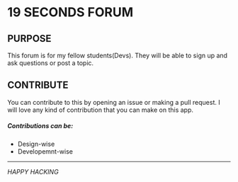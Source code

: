 # 19 SECONDS FORUM

## PURPOSE

This forum is for my fellow students(Devs). They will be able to sign up and ask questions or post a topic.


## CONTRIBUTE

You can contribute to this by opening an issue or making a pull request. I will love any kind of contribution that you can make on this app. 

##### Contributions can be:

- Design-wise
- Developemnt-wise

****

_HAPPY HACKING_